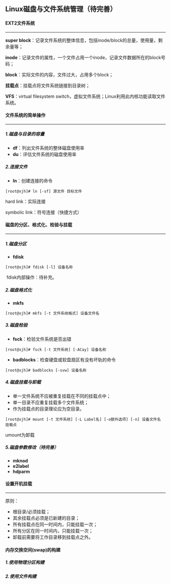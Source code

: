 ## Linux磁盘与文件系统管理（待完善）

#### EXT2文件系统

------

**super block**：记录文件系统的整体信息，包括inode/block的总量，使用量，剩余量等；

**inode**：记录文件的属性，一个文件占用一个inode，记录文件数据所在的block号码；

**block**：实际文件的内容，文件过大，占用多个block；

**挂载点**：挂载点将文件系统链接到目录树；

**VFS**：virtual filesystem switch，虚拟文件系统；Linux利用此内核功能读取文件系统。



#### 文件系统的简单操作

------

##### 1.磁盘与目录的容量

- **df**：列出文件系统的整体磁盘使用率
- **du**：评估文件系统的磁盘使用率

##### 2.连接文件

- **ln**：创建连接的命令

```
[root@xjh]# ln [-sf] 源文件 目标文件
```

hard link：实际连接

symbolic link：符号连接（快捷方式）



#### 磁盘的分区、格式化、检验与挂载

------

##### 1.磁盘分区

- **fdisk**

```
[root@xjh]# fdisk [-l] 设备名称
```

​		fdisk内部操作：待补充。

##### 2.磁盘格式化

- **mkfs**

```
[root@xjh]# mkfs [-t 文件系统格式] 设备文件名
```

##### 3.磁盘检验

- **fsck**：检验文件系统是否出错

```
[root@xjh]# fsck [-t 文件系统] [-ACay] 设备名称
```

- **badblocks**：检查硬盘或软盘扇区有没有坏轨的命令

```
[root@xjh]# badblocks [-svw] 设备名称
```

##### 4.磁盘挂载与卸载

- 单一文件系统不应被重复挂载在不同的挂载点中；
- 单一目录不应重复挂载多个文件系统；
- 作为挂载点的目录理论应为空目录。

```
[root@xjh]# mount [-t 文件系统] [-L Label名] [-o额外选项] [-n] 设备文件名 挂载点
```

umount为卸载

##### 5.磁盘参数修改（待完善）

- **mknod**
- **e2label**
- **hdparm**



#### 设置开机挂载

------

原则：

- 根目录/必须挂载；
- 其余挂载点必须是已新建的目录；
- 所有挂载点在同一时间内，只能挂载一次；
- 所有分区在同一时间内，只能挂载一次；
- 卸载前需要将工作目录移到挂载点之外。



#### 内存交换空间(swap)的构建

##### 1.使用物理分区构建

##### 2.使用文件构建

